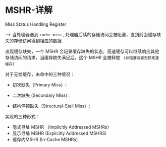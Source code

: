 # MSHR-详解

Miss Status Handling Register

--> 当处理器遇到 `cache miss` , 处理器后续的存储访问会被阻塞，直到前面缓存缺失的存储访问得到相应的数据

出现缓存缺失，一个 MSHR 会记录缓存缺失的状态，高速缓存可以继续响应其他存储访问的请求，当缓存缺失满足后，这个 MSHR 会被释放 （`非阻塞或者无锁高速缓存`）

对于无锁缓存，未命中的三种情况：
* 初次缺失（Primary Miss）:

* 二次缺失 (Secondary Miss) :

* 结构停顿缺失（Structural-Stall Miss）:

实现的三种形式：

* 隐式寻址 MSHR （Implicitly Addressed MSHRs）
* 显示寻址 MSHR  (Explicitly Addressed MSHRS)
* 缓存内MSHR     (In-Cache MSHRs)